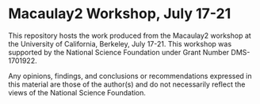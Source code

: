 # Macaulay2 Workshop, July 17-21

This repository hosts the work produced from the Macaulay2 workshop at the University of California, Berkeley, July 17-21. This workshop was supported by the National Science Foundation under Grant Number DMS-1701922. 

Any opinions, findings, and conclusions or recommendations expressed in this material are those of the author(s) and do not necessarily reflect the views of the National Science Foundation.
